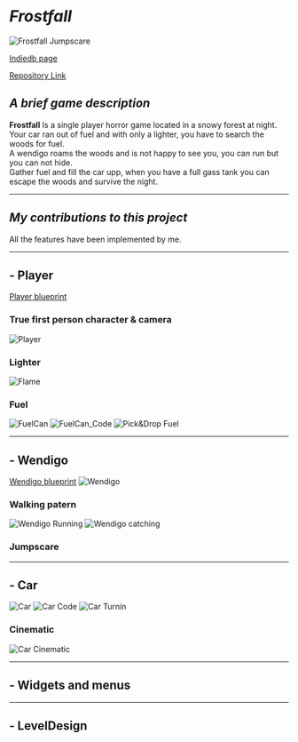 # *Frostfall*

![Frostfall Jumpscare](/Frostfall/Images/Jumpscare.png)  

[Indiedb page](https://www.indiedb.com/games/frostfall)  

[Repository Link](https://github.com/Gankare/FrostfallHorrorGame)  

## *A brief game description*  

**Frostfall** Is a single player horror game located in a snowy forest at night. Your car ran out of fuel and with only a lighter, you have to search the woods for fuel.  
A wendigo roams the woods and is not happy to see you, you can run but you can not hide.  
Gather fuel and fill the car upp, when you have a full gass tank you can escape the woods and survive the night.  

---

## *My contributions to this project*

All the features have been implemented by me. 

---  

## - Player  
[Player blueprint](https://blueprintue.com/blueprint/ydhxzuci/)  
### True first person character & camera  
![Player](/Frostfall/Images/Player.png)  
### Lighter  
![Flame](/Frostfall/Images/Flame.gif)  
### Fuel  
![FuelCan](/Frostfall/Images/FuelCan.png) 
![FuelCan_Code](/Frostfall/Images/FuelCode.png) 
![Pick&Drop Fuel](/Frostfall/Images/PickUp&Drop.gif) 

---  

## - Wendigo  
[Wendigo blueprint](https://blueprintue.com/blueprint/rngndrt9/) 
![Wendigo](/Frostfall/Images/Wendigo.png) 
### Walking patern  
![Wendigo Running](/Frostfall/Images/RunningWendigo.gif) 
![Wendigo catching](/Frostfall/Images/Chased.gif) 

### Jumpscare 

---  

## - Car  
![Car](/Frostfall/Images/Car.png) 
![Car Code](/Frostfall/Images/CarCode.png) 
![Car Turnin](/Frostfall/Images/Turnin.gif) 
### Cinematic    
![Car Cinematic](/Frostfall/Images/Escape.gif) 

---  

## - Widgets and menus  


---  

## - LevelDesign   

